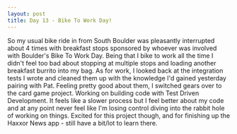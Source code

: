 ```yaml
---
layout: post
title: Day 13 - Bike To Work Day!
---
```


So my usual bike ride in from South Boulder was pleasantly interrupted about 4 times with breakfast stops sponsored by whoever was involved with Boulder's Bike To Work Day. Being that I bike to work all the time I didn't feel too bad about stopping at multiple stops and loading another breakfast burrito into my bag. As for work, I looked back at the integration tests I wrote and cleaned them up with the knowledge I'd gained yesterday pairing with Pat. Feeling pretty good about them, I switched gears over to the card game project. Working on building code with Test Driven Development. It feels like a slower process but I feel better about my code and at any point never feel like I'm losing control diving into the rabbit hole of working on things. Excited for this project though, and for finishing up the Haxxor News app - still have a bit/lot to learn there.